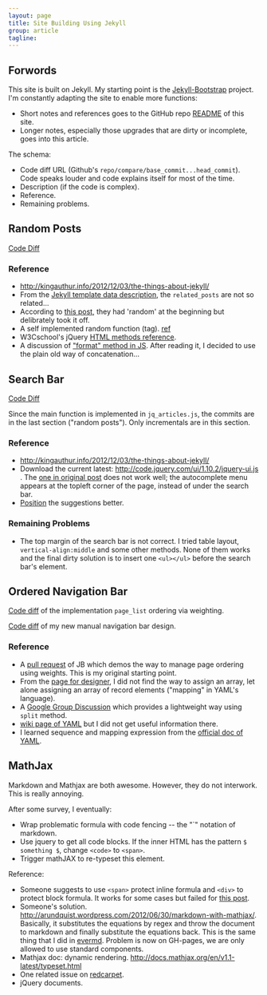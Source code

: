 ```yaml
---
layout: page
title: Site Building Using Jekyll
group: article
tagline: 
---
```


## Forwords

This site is built on Jekyll. 
My starting point is the 
[Jekyll-Bootstrap](http://jekyllbootstrap.com)
project. 
I'm constantly adapting the site to enable more functions:

   * Short notes and references goes to the GitHub repo 
   [README]({{site.base_links.this_repo}}/blob/master/README.md)
   of this site. 
   * Longer notes, especially those upgrades that are dirty or incomplete, 
   goes into this article. 

The schema:

   * Code diff URL (Github's `repo/compare/base_commit...head_commit`).
   Code speaks louder and code explains itself for most of the time. 
   * Description (if the code is complex).
   * Reference.
   * Remaining problems. 

## Random Posts

[Code Diff]({{site.base_links.this_repo}}/compare/b02d1ff43aa1c14401d5502c3d9cebcf39626e2a...f33755bca5dc7132f811d451da660b05e99a58c6)

### Reference 

   * <http://kingauthur.info/2012/12/03/the-things-about-jekyll/>
   * From the 
   [Jekyll template data description](https://github.com/mojombo/jekyll/wiki/Template-Data), 
   the `related_posts` are not so related... 
   * According to 
   [this post](http://ecommerce.shopify.com/c/shopify-discussion/t/can-i-use-random-numbers-in-liquid-1250), 
   they had 'random' at the beginning but delibrately took it off. 
   * A self implemented random function (tag). 
   [ref](http://stackoverflow.com/questions/11397245/jekyll-randomly-sort-collection)
   * W3Cschool's jQuery 
   [HTML methods reference](http://www.w3schools.com/jquery/jquery_ref_html.asp).
   * A discussion of 
   ["format" method in JS](http://stackoverflow.com/questions/1038746/equivalent-of-string-format-in-jquery). 
   After reading it, I decided to use the plain old way of concatenation... 

## Search Bar

[Code Diff]({{site.base_links.this_repo}}/compare/f33755bca5dc7132f811d451da660b05e99a58c6...84cc7ed67ea200e9c4f1b6c7e86ce654596ec945)

Since the main function is implemented in `jq_articles.js`, 
the commits are in the last section ("random posts"). 
Only incrementals are in this section. 

### Reference 

   * <http://kingauthur.info/2012/12/03/the-things-about-jekyll/>
   * Download the current latest:
   <http://code.jquery.com/ui/1.10.2/jquery-ui.js> .
   The [one in original post](http://code.jquery.com/ui/1.8.18/jquery-ui.js) does not work well;
   the autocomplete menu appears at the topleft corner of the page, instead of under the search bar.
   * [Position](http://api.jqueryui.com/autocomplete/#option-position)
   the suggestions better. 

### Remaining Problems

   * The top margin of the search bar is not correct. 
   I tried table layout, `vertical-align:middle` and some other methods. 
   None of them works and the final dirty solution is to insert one 
   `<ul></ul>` before the search bar's element. 

## Ordered Navigation Bar

[Code diff]({{site.base_links.this_repo}}/compare/77fc4c0d57f6a08863f2b808a736fb45b307d98a...dae3431360fd05972104003311e966810e821220) of the implementation `page_list` ordering via weighting. 

[Code diff]({{site.base_links.this_repo}}/compare/b6409e6cc555f93db2ffbbb31383b8a810bd5ac1...0d9085e333212c1c099e2f3611023da5144f8a75) of my new manual navigation bar design. 

### Reference

   * A [pull request](https://github.com/plusjade/jekyll-bootstrap/pull/134) of JB
   which demos the way to manage page ordering using weights. 
   This is my original starting point. 
   * From the [page for designer](https://github.com/Shopify/liquid/wiki/Liquid-for-Designers), 
   I did not find the way to assign an array, 
   let alone assigning an array of record elements ("mapping" in YAML's language). 
   * A [Google Group Discussion](https://groups.google.com/forum/?fromgroups=#!topic/liquid-templates/qwE5hWk-Kik)
   which provides a lightweight way using `split` method.
   * [wiki page of YAML](http://en.wikipedia.org/wiki/YAML) but I did not get useful information there.
   * I learned sequence and mapping expression from the [official doc of YAML](http://yaml.org/spec/1.0/).

## MathJax

Markdown and Mathjax are both awesome. 
However, they do not interwork. 
This is really annoying. 

After some survey, I eventually:

   * Wrap problematic formula with code fencing -- the "\`" notation of markdown. 
   * Use jquery to get all code blocks. 
   If the inner HTML has the pattern `$ something $`, 
   change `<code>` to `<span>`. 
   * Trigger mathJAX to re-typeset this element. 

Reference:

   * Someone suggests to use `<span>` protect inline formula and 
   `<div>` to protect block formula. 
   It works for some cases but failed for 
   [this post]({{site.base_links.blog}}/p-note-20130510-stable-marriage-problem-complexity/).
   * Someone's solution. <http://arundquist.wordpress.com/2012/06/30/markdown-with-mathjax/>.
   Basically, it substitutes the equations by regex and throw the document to markdown
   and finally substitute the equations back. 
   This is the same thing that I did in [evermd](https://github.com/hupili/evermd).
   Problem is now on GH-pages, we are only allowed to use standard components. 
   * Mathjax doc: dynamic rendering. <http://docs.mathjax.org/en/v1.1-latest/typeset.html>
   * One related issue on [redcarpet](https://github.com/vmg/redcarpet/issues/130). 
   * jQuery documents. 
